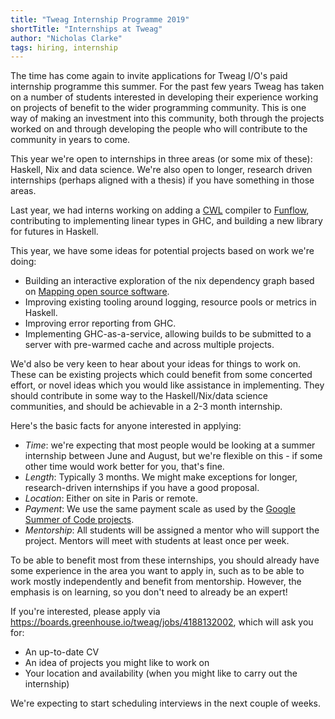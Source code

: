 ```yaml
---
title: "Tweag Internship Programme 2019"
shortTitle: "Internships at Tweag"
author: "Nicholas Clarke"
tags: hiring, internship
---
```


The time has come again to invite applications for Tweag I/O's paid internship
programme this summer. For the past few years Tweag has taken on a number of
students interested in developing their experience working on projects of
benefit to the wider programming community. This is one way of making an
investment into this community, both through the projects worked on and through
developing the people who will contribute to the community in years to come.

This year we're open to internships in three areas (or some mix of these):
Haskell, Nix and data science. We're also open to longer, research driven
internships (perhaps aligned with a thesis) if you have something in those
areas.

Last year, we had interns working on adding a [CWL](https://www.commonwl.org/)
compiler to [Funflow](https://github.com/tweag/funflow), contributing to
implementing linear types in GHC, and building a new library for futures
in Haskell.

This year, we have some ideas for potential projects based on work we're doing:
- Building an interactive exploration of the nix dependency graph based on
  [Mapping open source
  software](https://www.tweag.io/posts/2019-02-06-mapping-open-source.html).
- Improving existing tooling around logging, resource pools or metrics in Haskell.
- Improving error reporting from GHC.
- Implementing GHC-as-a-service, allowing builds to be submitted to a server
  with pre-warmed cache and across multiple projects.

We'd also be very keen to hear about your ideas for things to work on. These can
be existing projects which could benefit from some concerted effort, or novel
ideas which you would like assistance in implementing. They should contribute in
some way to the Haskell/Nix/data science communities, and should be achievable
in a 2-3 month internship.

Here's the basic facts for anyone interested in applying:
- *Time*: we're expecting that most people would be looking at a summer internship
  between June and August, but we're flexible on this - if some other time would
  work better for you, that's fine.
- *Length*: Typically 3 months. We might make exceptions for longer,
  research-driven internships if you have a good proposal.
- *Location*: Either on site in Paris or remote.
- *Payment*: We use the same payment scale as used by the [Google Summer of Code
  projects](https://developers.google.com/open-source/gsoc/help/student-stipends).
- *Mentorship*: All students will be assigned a mentor who will support the
  project. Mentors will meet with students at least once per week.

To be able to benefit most from these internships, you should already have some
experience in the area you want to apply in, such as to be able to work mostly
independently and benefit from mentorship. However, the emphasis is on learning,
so you don't need to already be an expert!

If you're interested, please apply via
https://boards.greenhouse.io/tweag/jobs/4188132002, which will ask you for:
- An up-to-date CV
- An idea of projects you might like to work on
- Your location and availability (when you might like to carry out the internship)

We're expecting to start scheduling interviews in the next couple of weeks.
